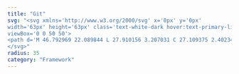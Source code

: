 ```yaml
---
title: "Git"
svg: "<svg xmlns='http://www.w3.org/2000/svg' x='0px' y='0px'
width='63px' height='63px' class='text-white-dark hover:text-primary-light fill-current transition-[opacity_.5s,color_.5s]'
viewBox='0 0 50 50'>
<path d='M 46.792969 22.089844 L 27.910156 3.207031 C 27.109375 2.402344 26.054688 2 25 2 C 23.945313 2 22.890625 2.402344 22.089844 3.207031 L 18.355469 6.941406 L 22.976563 11.5625 C 24.511719 10.660156 26.511719 10.855469 27.828125 12.171875 C 29.144531 13.488281 29.335938 15.488281 28.433594 17.019531 L 32.976563 21.5625 C 34.511719 20.660156 36.511719 20.855469 37.828125 22.171875 C 39.390625 23.734375 39.390625 26.265625 37.828125 27.828125 C 36.265625 29.390625 33.734375 29.390625 32.171875 27.828125 C 30.855469 26.511719 30.660156 24.511719 31.5625 22.976563 L 27.019531 18.433594 C 26.695313 18.625 26.355469 18.765625 26 18.855469 L 26 31.140625 C 27.722656 31.585938 29 33.136719 29 35 C 29 37.210938 27.210938 39 25 39 C 22.789063 39 21 37.210938 21 35 C 21 33.136719 22.277344 31.585938 24 31.140625 L 24 18.855469 C 23.332031 18.683594 22.695313 18.351563 22.171875 17.828125 C 20.855469 16.511719 20.664063 14.511719 21.566406 12.980469 L 16.941406 8.355469 L 3.207031 22.089844 C 1.597656 23.695313 1.597656 26.304688 3.207031 27.910156 L 22.089844 46.792969 C 22.890625 47.597656 23.945313 48 25 48 C 26.054688 48 27.109375 47.597656 27.910156 46.792969 L 46.792969 27.910156 C 48.402344 26.304688 48.402344 23.695313 46.792969 22.089844 Z'></path>
</svg>"
radius: 35
category: "Framework"
---
```

